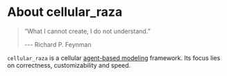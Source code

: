 # About cellular_raza
> “What I cannot create, I do not understand.”
>
>  --- Richard P. Feynman 

`cellular_raza` is a cellular [agent-based modeling](https://en.wikipedia.org/wiki/Agent-based_model) framework.
Its focus lies on correctness, customizability and speed.

## 